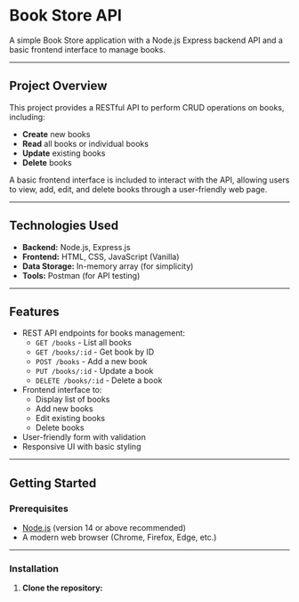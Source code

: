 # Book Store API

A simple Book Store application with a Node.js Express backend API and a basic frontend interface to manage books.

---

## Project Overview

This project provides a RESTful API to perform CRUD operations on books, including:

- **Create** new books
- **Read** all books or individual books
- **Update** existing books
- **Delete** books

A basic frontend interface is included to interact with the API, allowing users to view, add, edit, and delete books through a user-friendly web page.

---

## Technologies Used

- **Backend:** Node.js, Express.js
- **Frontend:** HTML, CSS, JavaScript (Vanilla)
- **Data Storage:** In-memory array (for simplicity)
- **Tools:** Postman (for API testing)

---

## Features

- REST API endpoints for books management:
  - `GET /books` - List all books
  - `GET /books/:id` - Get book by ID
  - `POST /books` - Add a new book
  - `PUT /books/:id` - Update a book
  - `DELETE /books/:id` - Delete a book
- Frontend interface to:
  - Display list of books
  - Add new books
  - Edit existing books
  - Delete books
- User-friendly form with validation
- Responsive UI with basic styling

---

## Getting Started

### Prerequisites

- [Node.js](https://nodejs.org/) (version 14 or above recommended)
- A modern web browser (Chrome, Firefox, Edge, etc.)

---

### Installation

1. **Clone the repository:**

